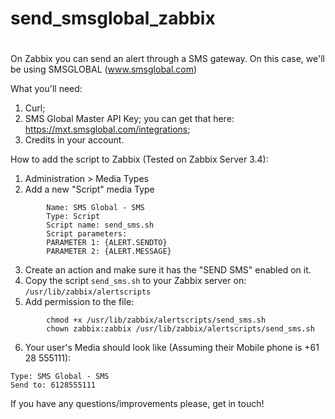 #
# send_smsglobal_zabbix
#

On Zabbix you can send an alert through a SMS gateway. On this case, we'll be using SMSGLOBAL (www.smsglobal.com)

What you'll need:

1. Curl;
2. SMS Global Master API Key; you can get that here: https://mxt.smsglobal.com/integrations;
3. Credits in your account.

How to add the script to Zabbix (Tested on Zabbix Server 3.4):

1. Administration > Media Types
2. Add a new "Script" media Type
```
		Name: SMS Global - SMS
		Type: Script
		Script name: send_sms.sh
		Script parameters:
		PARAMETER 1: {ALERT.SENDTO}
		PARAMETER 2: {ALERT.MESSAGE}
```

3. Create an action and make sure it has the "SEND SMS" enabled on it.
4. Copy the script `send_sms.sh` to your Zabbix server on: `/usr/lib/zabbix/alertscripts`
5. Add permission to the file:
```
		chmod +x /usr/lib/zabbix/alertscripts/send_sms.sh
		chown zabbix:zabbix /usr/lib/zabbix/alertscripts/send_sms.sh
```

6. Your user's Media should look like (Assuming their Mobile phone is +61 28 555111):
```
Type: SMS Global - SMS
Send to: 6128555111
```

If you have any questions/improvements please, get in touch!
